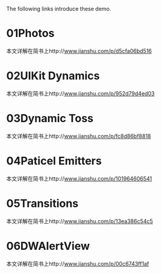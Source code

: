 The following links introduce these demo.
# 01Photos
本文详解在简书上http://www.jianshu.com/p/d5cfa06bd516
# 02UIKit Dynamics
本文详解在简书上http://www.jianshu.com/p/952d79d4ed03
# 03Dynamic Toss
本文详解在简书上http://www.jianshu.com/p/fc8d86bf8818
# 04Paticel Emitters
本文详解在简书上http://www.jianshu.com/p/101964606541
# 05Transitions
本文详解在简书上http://www.jianshu.com/p/13ea386c54c5
# 06DWAlertView
本文详解在简书上http://www.jianshu.com/p/00c6743ff1af
